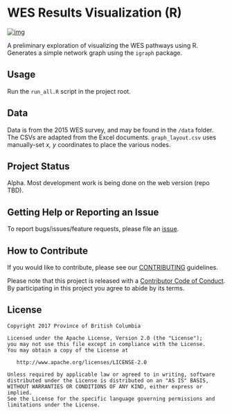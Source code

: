 # WES Results Visualization (R)

[![img](https://img.shields.io/badge/Lifecycle-Experimental-339999)](https://github.com/bcgov/repomountie/blob/master/doc/lifecycle-badges.md)

A preliminary exploration of visualizing the WES pathways using R. Generates a
simple network graph using the `igraph` package.

## Usage

Run the `run_all.R` script in the project root.

## Data

Data is from the 2015 WES survey, and may be found in the `/data` folder. The
CSVs are adapted from the Excel documents. `graph_layout.csv` uses manually-set
*x, y* coordinates to place the various nodes.

## Project Status

Alpha. Most development work is being done on the web version (repo TBD).

## Getting Help or Reporting an Issue

To report bugs/issues/feature requests, please file an [issue](https://github.com/bcgov/%3Crepo-name%3E/issues/).

## How to Contribute

If you would like to contribute, please see our [CONTRIBUTING](CONTRIBUTING.md) guidelines.

Please note that this project is released with a [Contributor Code of Conduct](CODE_OF_CONDUCT.md). By participating in this project you agree to abide by its terms.

## License

    Copyright 2017 Province of British Columbia

    Licensed under the Apache License, Version 2.0 (the "License");
    you may not use this file except in compliance with the License.
    You may obtain a copy of the License at 

       http://www.apache.org/licenses/LICENSE-2.0

    Unless required by applicable law or agreed to in writing, software
    distributed under the License is distributed on an "AS IS" BASIS,
    WITHOUT WARRANTIES OR CONDITIONS OF ANY KIND, either express or implied.
    See the License for the specific language governing permissions and
    limitations under the License.
